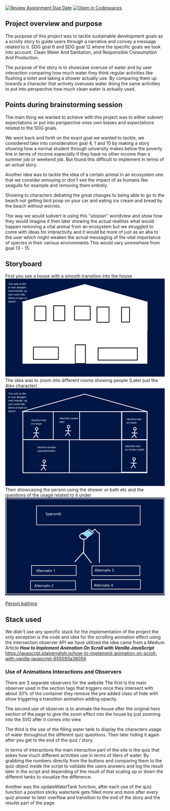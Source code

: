[![Review Assignment Due Date](https://classroom.github.com/assets/deadline-readme-button-22041afd0340ce965d47ae6ef1cefeee28c7c493a6346c4f15d667ab976d596c.svg)](https://classroom.github.com/a/Hl2JaK93)
[![Open in Codespaces](https://classroom.github.com/assets/launch-codespace-2972f46106e565e64193e422d61a12cf1da4916b45550586e14ef0a7c637dd04.svg)](https://classroom.github.com/open-in-codespaces?assignment_repo_id=19289718)

## Project overview and purpose
The purpose of this project was to tackle sustainable development goals as a scrolly story to guide users through a narrative and convey a message related to it.   SDG goal 6 and SDG goal 12 where the specific goals we took into account. Clean Water And Sanitation, and Responsible Consumption And Production. 

The purpose of the story is to showcase overuse of water and by user interaction comparing how much water they think regular activities like flushing a toilet and taking a shower actually use. By comparing them up towards a character that actively overuses water doing the same activities to put into perspective how much clean water is actually used.
## Points during brainstorming session
The main thing we wanted to achieve with this project was to either subvert expectations or put into perspective ones own biases and expectations related to the SDG goals. 

We went back and forth on the exact goal we wanted to tackle, we considered take into consideration goal 4, 1 and 10 by making a story showing how a normal student through university makes below the poverty line in terms of income especially if they have no other income than a summer job or weekend job. But found this difficult to implement in terms of an actual story.

Another idea was to tackle the idea of a certain animal in an ecosystem one that we consider annoying or don't see the impact of as humans like seagulls for example and removing them entirely. 

Showing to characters debating the great changes to being able to go to the beach not getting bird poop on your car and eating ice cream and bread by the beach without worries. 

The way we would subvert is using this "utopian" worldview and show how they would imagine it then later showing the actual realities what would happen removing a vital animal from an ecosystem but we struggled to come with ideas for interactivity and it would be more of just as an aha to the user which might weaken the actual messaging of the vital importance of species in their various environments This would vary somewhere from goal 13 - 15. 
## Storyboard
First you see a house with a smooth transition into the house
![House outside shot](Readme/images/house-storyboard.png)
The idea was to zoom into different rooms showing people (Later just the Alex character)
![Rooms showcasing people](Readme/images/room-overview-storyboard.png)
Then showcasing the person using the shower or bath etc and the questions of the usage related to it under
![Person showering](Readme/images/shower-storyboard.png)

[Person bathing](Readme/images/bath-storyboard.png)
## Stack used
We didn't use any specific stack for the implementation of the project the only exception is the code and idea for the scrolling animation effect using the intersection observer API we have utilized the idea came from a Medium Article ***How to Implement Animation On Scroll with Vanilla JavaScript*** https://javascript.plainenglish.io/how-to-implement-animation-on-scroll-with-vanilla-javascript-655093a38059 
### Use of Animations Interactions and Observers
There are 3 separate observers for the website 
The first is the main observer used in the section tags that triggers once they intersect with about 30% of the container they remove the pre added class of hide with show triggering a transition animation adding opacity.

The second use of observer is to animate the house after the original hero section of the page to give the zoom effect into the house by just zooming into the SVG after it comes into view

The third is the use of the filling water tank to display the characters usage of water throughout the different quiz questions. Then later hiding it again after you get to the end of the quiz / story.

In terms of interactions the main interactive part of the site is the quiz that askes how much different activities use in terms of liters of water. By grabbing the numbers directly from the buttons and comparing them to the quiz object inside the script to validate the users answers and log the result later in the script and depending of the result of that scaling up or down the different tanks to visualize the difference.

Another was the updateWaterTank function, after each use of the quiz function a position sticky watertank gets filled more and more after every quiz answer to later overflow and transition to the end of the story and the results part of the page. 
